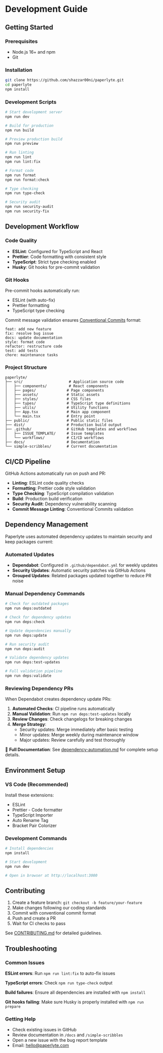 # Development Guide

## Getting Started

### Prerequisites

- Node.js 16+ and npm
- Git

### Installation

```bash
git clone https://github.com/shazzar00ni/paperlyte.git
cd paperlyte
npm install
```

### Development Scripts

```bash
# Start development server
npm run dev

# Build for production
npm run build

# Preview production build
npm run preview

# Run linting
npm run lint
npm run lint:fix

# Format code
npm run format
npm run format:check

# Type checking
npm run type-check

# Security audit
npm run security-audit
npm run security-fix
```

## Development Workflow

### Code Quality

- **ESLint**: Configured for TypeScript and React
- **Prettier**: Code formatting with consistent style
- **TypeScript**: Strict type checking enabled
- **Husky**: Git hooks for pre-commit validation

### Git Hooks

Pre-commit hooks automatically run:

- ESLint (with auto-fix)
- Prettier formatting
- TypeScript type checking

Commit message validation ensures [Conventional Commits](https://www.conventionalcommits.org/) format:

```
feat: add new feature
fix: resolve bug issue
docs: update documentation
style: format code
refactor: restructure code
test: add tests
chore: maintenance tasks
```

### Project Structure

```
paperlyte/
├── src/                     # Application source code
│   ├── components/          # React components
│   ├── pages/              # Page components
│   ├── assets/             # Static assets
│   ├── styles/             # CSS files
│   ├── types/              # TypeScript type definitions
│   ├── utils/              # Utility functions
│   ├── App.tsx             # Main app component
│   └── main.tsx            # Entry point
├── public/                 # Public static files
├── dist/                   # Production build output
├── .github/                # GitHub templates and workflows
│   ├── ISSUE_TEMPLATE/     # Issue templates
│   └── workflows/          # CI/CD workflows
├── docs/                   # Documentation
└── simple-scribbles/       # Current documentation
```

## CI/CD Pipeline

GitHub Actions automatically run on push and PR:

- **Linting**: ESLint code quality checks
- **Formatting**: Prettier code style validation
- **Type Checking**: TypeScript compilation validation
- **Build**: Production build verification
- **Security Audit**: Dependency vulnerability scanning
- **Commit Message Linting**: Conventional Commits validation

## Dependency Management

Paperlyte uses automated dependency updates to maintain security and keep packages current:

### Automated Updates

- **Dependabot**: Configured in `.github/dependabot.yml` for weekly updates
- **Security Updates**: Automatic security patches via GitHub Actions
- **Grouped Updates**: Related packages updated together to reduce PR noise

### Manual Dependency Commands

```bash
# Check for outdated packages
npm run deps:outdated

# Check for dependency updates
npm run deps:check

# Update dependencies manually
npm run deps:update

# Run security audit
npm run deps:audit

# Validate dependency updates
npm run deps:test-updates

# Full validation pipeline
npm run deps:validate
```

### Reviewing Dependency PRs

When Dependabot creates dependency update PRs:

1. **Automated Checks**: CI pipeline runs automatically
2. **Manual Validation**: Run `npm run deps:test-updates` locally
3. **Review Changes**: Check changelogs for breaking changes
4. **Merge Strategy**:
   - Security updates: Merge immediately after basic testing
   - Minor updates: Merge weekly during maintenance window
   - Major updates: Review carefully and test thoroughly

📖 **Full Documentation**: See [dependency-automation.md](dependency-automation.md) for complete setup details.

## Environment Setup

### VS Code (Recommended)

Install these extensions:

- ESLint
- Prettier - Code formatter
- TypeScript Importer
- Auto Rename Tag
- Bracket Pair Colorizer

### Development Commands

```bash
# Install dependencies
npm install

# Start development
npm run dev

# Open in browser at http://localhost:3000
```

## Contributing

1. Create a feature branch: `git checkout -b feature/your-feature`
2. Make changes following our coding standards
3. Commit with conventional commit format
4. Push and create a PR
5. Wait for CI checks to pass

See [CONTRIBUTING.md](../CONTRIBUTING.md) for detailed guidelines.

## Troubleshooting

### Common Issues

**ESLint errors**: Run `npm run lint:fix` to auto-fix issues

**TypeScript errors**: Check `npm run type-check` output

**Build failures**: Ensure all dependencies are installed with `npm install`

**Git hooks failing**: Make sure Husky is properly installed with `npm run prepare`

### Getting Help

- Check existing issues in GitHub
- Review documentation in `/docs` and `/simple-scribbles`
- Open a new issue with the bug report template
- Email: hello@paperlyte.com

